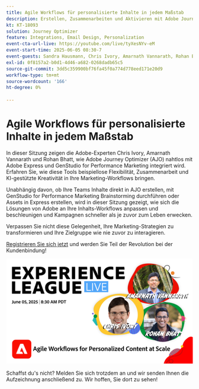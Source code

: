 ```yaml
---
title: Agile Workflows für personalisierte Inhalte in jedem Maßstab
description: Erstellen, Zusammenarbeiten und Aktivieren mit Adobe Journey Optimizer, Adobe Express und Adobe GenStudio for Performance Marketing.
kt: KT-18093
solution: Journey Optimizer
feature: Integrations, Email Design, Personalization
event-cta-url-live: https://youtube.com/live/tyXesNYv-eM
event-start-time: 2025-06-05 08:30-7
event-guests: Sandra Hausmann, Chris Ivory, Amarnath Vannarath, Rohan Bhatt
exl-id: 0f8157a2-b0d1-4d46-a682-0268dadb65c5
source-git-commit: 3dd5c359900bf76fa45f0a774d778eed171e20d9
workflow-type: tm+mt
source-wordcount: '166'
ht-degree: 0%

---
```


# Agile Workflows für personalisierte Inhalte in jedem Maßstab

In dieser Sitzung zeigen die Adobe-Experten Chris Ivory, Amarnath Vannarath und Rohan Bhatt, wie Adobe Journey Optimizer (AJO) nahtlos mit Adobe Express und GenStudio for Performance Marketing integriert wird. Erfahren Sie, wie diese Tools beispiellose Flexibilität, Zusammenarbeit und KI-gestützte Kreativität in Ihre Marketing-Workflows bringen.

Unabhängig davon, ob Ihre Teams Inhalte direkt in AJO erstellen, mit GenStudio for Performance Marketing Brainstorming durchführen oder Assets in Express erstellen, wird in dieser Sitzung gezeigt, wie sich die Lösungen von Adobe an Ihre Inhalts-Workflows anpassen und beschleunigen und Kampagnen schneller als je zuvor zum Leben erwecken.

Verpassen Sie nicht diese Gelegenheit, Ihre Marketing-Strategien zu transformieren und Ihre Zielgruppe wie nie zuvor zu interagieren.

[Registrieren Sie sich jetzt](https://engage.adobe.com/ExpLeagueLive-250605.html) und werden Sie Teil der Revolution bei der Kundenbindung!

![Webbanner](/help/experience-league-live/assets/WebBannerExLLive-June05-2025.png)

Schaffst du&#39;s nicht? Melden Sie sich trotzdem an und wir senden Ihnen die Aufzeichnung anschließend zu. Wir hoffen, Sie dort zu sehen!

